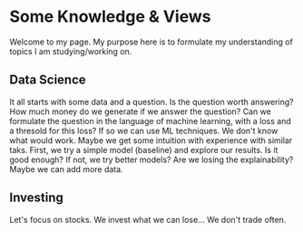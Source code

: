 # Some Knowledge & Views

Welcome to my page. My purpose here is to formulate my understanding of topics I am studying/working on.

## Data Science

It all starts with some data and a question. Is the question worth answering? How much money do we generate if we answer the question? Can we formulate the question in the language of machine learning, with a loss and a thresold for this loss? If so we can use ML techniques. We don't know what would work. Maybe we get some intuition with experience with similar taks. First, we try a simple model (baseline) and explore our results. Is it good enough? If not, we try better models? Are we losing the explainability? Maybe we can add more data. 

## Investing

Let's focus on stocks. We invest what we can lose... We don't trade often. 



